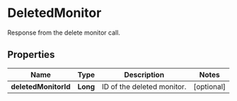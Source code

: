 # DeletedMonitor

Response from the delete monitor call.

## Properties

| Name                 | Type     | Description                | Notes      |
| -------------------- | -------- | -------------------------- | ---------- |
| **deletedMonitorId** | **Long** | ID of the deleted monitor. | [optional] |

